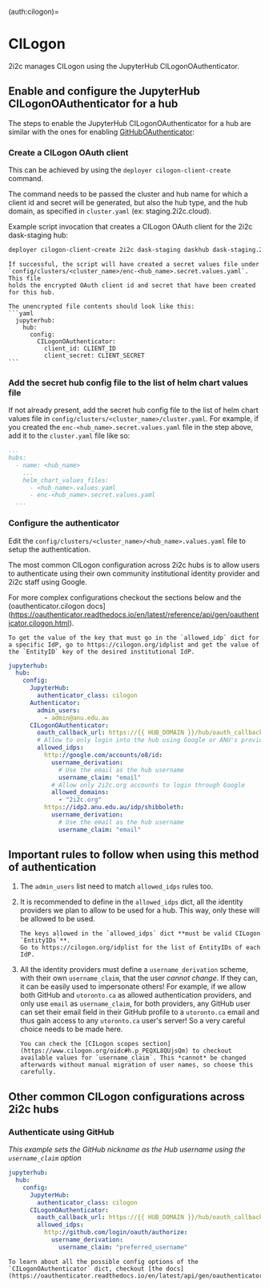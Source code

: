 (auth:cilogon)=
# CILogon
2i2c manages CILogon using the JupyterHub CILogonOAuthenticator.

## Enable and configure the JupyterHub CILogonOAuthenticator for a hub

The steps to enable the JupyterHub CILogonOAuthenticator for a hub are similar with the ones for enabling [GitHubOAuthenticator](auth:github-orgs):

### Create a CILogon OAuth client
This can be achieved by using the `deployer cilogon-client-create` command.

The command needs to be passed the cluster and hub name for which a client id and secret will be generated, but also the hub type, and the hub domain, as specified in `cluster.yaml` (ex: staging.2i2c.cloud).

Example script invocation that creates a CILogon OAuth client for the 2i2c dask-staging hub:

```bash
deployer cilogon-client-create 2i2c dask-staging daskhub dask-staging.2i2c.cloud
```

````{note}
If successful, the script will have created a secret values file under `config/clusters/<cluster_name>/enc-<hub_name>.secret.values.yaml`. This file
holds the encrypted OAuth client id and secret that have been created for this hub.

The unencrypted file contents should look like this:
```yaml
  jupyterhub:
    hub:
      config:
        CILogonOAuthenticator:
          client_id: CLIENT_ID
          client_secret: CLIENT_SECRET
```
````

### Add the secret hub config file to the list of helm chart values file
If not already present, add the secret hub config file to the list of helm chart values file in `config/clusters/<cluster_name>/cluster.yaml`. For example, if you created the `enc-<hub_name>.secret.values.yaml` file in the step above, add it to the `cluster.yaml` file like so:

```yaml
...
hubs:
  - name: <hub_name>
    ...
    helm_chart_values_files:
      - <hub_name>.values.yaml
      - enc-<hub_name>.secret.values.yaml
  ...
```

### Configure the authenticator

Edit the `config/clusters/<cluster_name>/<hub_name>.values.yaml` file to setup the authentication.

The most common CILogon configuration across 2i2c hubs is to allow users to authenticate using their own community institutional identity provider and 2i2c staff using Google.

For more complex configurations checkout the sections below and the (oauthenticator.cilogon docs](https://oauthenticator.readthedocs.io/en/latest/reference/api/gen/oauthenticator.cilogon.html).

```{important}
To get the value of the key that must go in the `allowed_idp` dict for a specific IdP, go to https://cilogon.org/idplist and get the value of the `EntityID` key of the desired institutional IdP.
```

```yaml
jupyterhub:
  hub:
    config:
      JupyterHub:
        authenticator_class: cilogon
      Authenticator:
        admin_users:
          - admin@anu.edu.au
      CILogonOAuthenticator:
        oauth_callback_url: https://{{ HUB_DOMAIN }}/hub/oauth_callback
        # Allow to only login into the hub using Google or ANU's provider
        allowed_idps:
          http://google.com/accounts/o8/id:
            username_derivation:
              # Use the email as the hub username
              username_claim: "email"
            # Allow only 2i2c.org accounts to login through Google
            allowed_domains:
              - "2i2c.org"
          https://idp2.anu.edu.au/idp/shibboleth:
            username_derivation:
              # Use the email as the hub username
              username_claim: "email"
```

## Important rules to follow when using this method of authentication

1. The `admin_users` list need to match `allowed_idps` rules too.

2. It is recommended to define in the `allowed_idps` dict, all the identity providers we plan to allow to be used for a hub. This way, only these will be allowed to be used.

    ```{note}
    The keys allowed in the `allowed_idps` dict **must be valid CILogon `EntityIDs`**.
    Go to https://cilogon.org/idplist for the list of EntityIDs of each IdP.
    ```

3. All the identity providers must define a `username_derivation` scheme, with their own `username_claim`, that the user *cannot change*. If they can, it can be easily used to impersonate others! For example, if we allow both GitHub and `utoronto.ca` as allowed authentication providers, and only use `email` as `username_claim`, for both providers, any GitHub user can set their email field in their GitHub profile to a `utoronto.ca` email and thus gain access to any `utoronto.ca` user's server! So a very careful choice needs to
be made here.

    ```{note}
    You can check the [CILogon scopes section](https://www.cilogon.org/oidc#h.p_PEQXL8QUjsQm) to checkout available values for `username_claim`. This *cannot* be changed afterwards without manual migration of user names, so choose this carefully.
    ```

## Other common CILogon configurations across 2i2c hubs

### Authenticate using GitHub

*This example sets the GitHub nickname as the Hub username using the `username_claim` option*

```yaml
jupyterhub:
  hub:
    config:
      JupyterHub:
        authenticator_class: cilogon
      CILogonOAuthenticator:
        oauth_callback_url: https://{{ HUB_DOMAIN }}/hub/oauth_callback
        allowed_idps:
          http://github.com/login/oauth/authorize:
            username_derivation:
              username_claim: "preferred_username"
```

```{important}
To learn about all the possible config options of the `CILogonOAuthenticator` dict, checkout [the docs](https://oauthenticator.readthedocs.io/en/latest/api/gen/oauthenticator.cilogon.html#oauthenticator.cilogon.CILogonOAuthenticator.allowed_idps).
```
